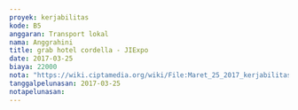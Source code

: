 ```yaml
---
proyek: kerjabilitas
kode: B5
anggaran: Transport lokal
nama: Anggrahini
title: grab hotel cordella - JIExpo
date: 2017-03-25
biaya: 22000
nota: "https://wiki.ciptamedia.org/wiki/File:Maret_25_2017_kerjabilitas_B5_Hotel_Jiexpo_inok.jpg"
tanggalpelunasan: 2017-03-25
notapelunasan:
---
```

